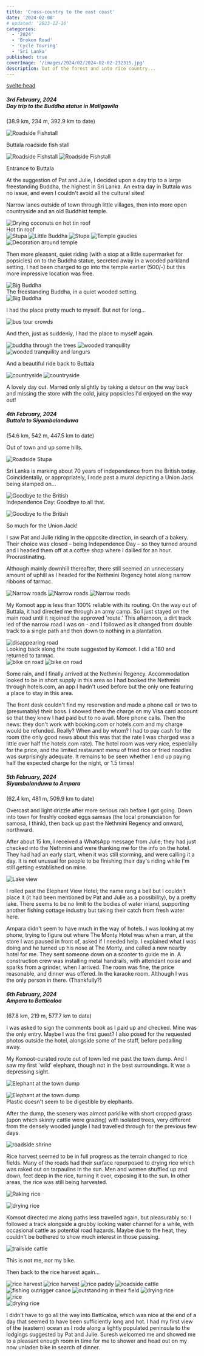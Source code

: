 ```yaml
---
title: 'Cross-country to the east coast'
date: '2024-02-08'
# updated: '2023-12-16'
categories:
  - '2024'
  - 'Broken Road'
  - 'Cycle Touring'
  - 'Sri Lanka'
published: true
coverImage: '/images/2024/02/2024-02-02-232315.jpg'
description: Out of the forest and into rice country...
---
```


<script>
    import Img from '$lib/components/Img.svelte' 
    import DayCardHGroup from '$lib/components/DayCardHGroup.svelte' 
    import FormattedDate from '$lib/components/FormattedDate.svelte'
</script>

<svelte:head>

<title>
2024 Sri Lanka
</title>
</svelte:head>

<section class="card">
<h5>
  	3rd February, 2024
  	<br />Day trip to the Buddha statue in Maligawila
</h5>
(38.9 km, 234 m, 392.9 km to date)

<img
  src="/images/2024/02/2024-02-02-005651.jpg"
  alt="Roadside Fishstall"
/>

<div class="caption">Buttala roadside fish stall</div>

<img
  src="/images/2024/02/2024-02-02-005723.jpg"
  alt="Roadside Fishstall"
/>
<img
  src="/images/2024/02/2024-02-02-015013.jpg"
  alt="Roadside Fishstall"
/>

<div class="caption">Entrance to Buttala</div>

<p>At the suggestion of Pat and Julie, I decided upon a day trip to a large freestanding Buddha, the highest in Sri Lanka. An extra day in Buttala was no issue, and even I couldn't avoid all the cultural sites!</p>
<p>Narrow lanes outside of town through little villages, then into more open countryside and an old Buddhist temple.</p>
<img
  src="/images/2024/02/2024-02-02-212136.jpg"
  alt="Drying coconuts on hot tin roof"
/>
<div class="caption">Hot tin roof</div>
<img
  src="/images/2024/02/2024-02-02-214459.jpg"
  alt="Stupa"
/>
<img
  src="/images/2024/02/2024-02-02-214630.jpg"
  alt="Little Buddha"
/>
<img
  src="/images/2024/02/2024-02-02-214839.jpg"
  alt="Stupa"
/>
<img
  src="/images/2024/02/2024-02-02-215338.jpg"
  alt="Temple gaudies"
/>
<img
  src="/images/2024/02/2024-02-02-215557.jpg"
  alt="Decoration around temple"
/>
<p>Then more pleasant, quiet riding (with a stop at a little supermarket for popsicles) on to the Buddha statue, secreted away in a wooded parkland setting. I had been charged to go into the temple earlier (500/-) but this more impressive location was free.</p>
<img
  src="/images/2024/02/2024-02-02-232315.jpg"
  alt="Big Buddha"
/>
<div class="caption">The freestanding Buddha, in a quiet wooded setting. </div>
<img
  src="/images/2024/02/2024-02-02-232642.jpg"
  alt="Big Buddha"
/>
<p>I had the place pretty much to myself. But not for long...</p>
<img
  src="/images/2024/02/2024-02-02-233310.jpg"
  alt="bus tour crowds"
/>
<p>And then, just as suddenly, I had the place to myself again.</p>
<img
  src="/images/2024/02/2024-02-03-002606.jpg"
  alt="buddha through the trees"
/>
<img
  src="/images/2024/02/2024-02-02-233336.jpg"
  alt="wooded tranquility"
/>
<img
  src="/images/2024/02/2024-02-03-002255.jpg"
  alt="wooded tranquility and langurs"
/>
<p>And a beautiful ride back to Buttala</p>
<img
  src="/images/2024/02/2024-02-03-011118.jpg"
  alt="countryside"
/>
<img
  src="/images/2024/02/2024-02-03-011356.jpg"
  alt="countryside"
/>
<p>A lovely day out. Marred only slightly by taking a detour on the way back and missing the store with the cold, juicy popsicles I'd enjoyed on the way out!</p>
</section>

<section class="card">
<h5>
  	4th February, 2024
  	<br />Buttala to Siyambalanduwa
</h5>
(54.6 km, 542 m, 447.5 km to date)

<p>Out of town and up some hills. </p>

<img
  src="/images/2024/02/2024-02-03-215238.jpg"
  alt="Roadside Stupa"
/>

<p>Sri Lanka is marking about 70 years of independence from the British today. Coincidentally, or appropriately, I rode past a mural depicting a Union Jack being stamped on...</p>
<img
  src="/images/2024/02/2024-02-03-224426.jpg"
  alt="Goodbye to the British"
/>

<div class="caption">Independence Day: Goodbye to all that.</div>

<img
  src="/images/2024/02/2024-02-03-224510.jpg"
  alt="Goodbye to the British"
/>

<div class="caption">So much for the Union Jack!</div>

<p>I saw Pat and Julie riding in the opposite direction, in search of a bakery. Their choice was closed &ndash; being Independence Day &ndash; so they turned around and I headed them off at a coffee shop where I dallied for an hour. Procrastinating. </p>

<p>Although mainly downhill thereafter, there still seemed an unnecessary amount of uphill as I headed for the Nethmini Regency hotel along narrow ribbons of tarmac. </p>
<img
  src="/images/2024/02/2024-02-04-011127.jpg"
  alt="Narrow roads"
/>
<img
  src="/images/2024/02/2024-02-04-013423.jpg"
  alt="Narrow roads"
/>
<img
  src="/images/2024/02/2024-02-04-014326.jpg"
  alt="Narrow roads"
/>
<p>My Komoot app is less than 100% reliable with its routing. On the way out of Buttala, it had directed me through an army camp. So I just stayed on the main road until it rejoined the approved 'route.' This afternoon, a dirt track led of the narrow road I was on - and I followed as it changed from double track to a single path and then down to nothing in a plantation.</p>
<img
  src="/images/2024/02/2024-02-04-015536.jpg"
  alt="disappearing road"
/>
<div class="caption">Looking back along the route suggested by Komoot. I did a 180 and returned to tarmac.</div>
<img
  src="/images/2024/02/2024-02-04-021411.jpg"
  alt="bike on road"
/>
<img
  src="/images/2024/02/2024-02-04-234712.jpg"
  alt="bike on road"
/>
<p>Some rain, and I finally arrived at the Nethmini Regency. Accommodation looked to be in short supply in this area so I had booked the Nethmini through hotels.com, an app I hadn't used before but the only one featuring a place to stay in this area.</p>

<p>The front desk couldn't find my reservation and made a phone call or two to (presumably) their boss. I showed them the charge on my Visa card account so that they knew I had paid but to no avail. More phone calls. Then the news: they don't work with booking.com or hotels.com and my charge would be refunded. Really? When and by whom? I had to pay cash for the room (the only good news about this was that the rate I was charged was a little over half the hotels.com rate). The hotel room was very nice, especially for the price, and the limited restaurant menu of fried rice or fried noodles was surprisingly adequate. It remains to be seen whether I end up paying half the expected charge for the night, or 1.5 times! </p>
</section>

<section class="card">
<h5>
  	5th February, 2024
  	<br />Siyambalanduwa to Ampara
</h5>
(62.4 km, 481 m, 509.9 km to date)

<p>Overcast and light drizzle after more serious rain before I got going. Down into town for freshly cooked eggs samsas (the local pronunciation for samosa, I think), then back up past the Nethmini Regency and onward, northward. </p>
<p>After about 15 km, I received a WhatsApp message from Julie; they had just checked into the Nethmini and were thanking me for the info on the hotel. They had had an early start, when it was still storming, and were calling it a day. It is not unusual for people to be finishing their day's riding while I'm still getting established on mine. </p>

<img
  src="/images/2024/02/2024-02-05-015808.jpg"
  alt="Lake view"
/>

<p>I rolled past the Elephant View Hotel; the name rang a bell but I couldn't place it (it had been mentioned by Pat and Julie as a possibility), by a pretty lake. There seems to be no limit to the bodies of water inland, supporting another fishing cottage industry but taking their catch from fresh water here. </p>

<p>Ampara didn't seem to have much in the way of hotels. I was looking at my phone, trying to figure out where The Monty Hotel was when a man, at the store I was paused in front of, asked if I needed help. I explained what I was doing and he turned up his nose at The Monty, and called a new nearby hotel for me. They sent someone down on a scooter to guide me in. A construction crew was installing metal handrails, with attendant noise and sparks from a grinder, when I arrived. The room was fine, the price reasonable, and dinner was offered. In the karaoke room. Although I was the only person in there. (Thankfully?)</p>

</section>
<section class="card">
<h5>
  	6th February, 2024
  	<br />Ampara to Batticaloa
</h5>
(67.8 km, 219 m, 577.7 km to date)
  
<p>I was asked to sign the comments book as I paid up and checked. Mine was the only entry. Maybe I was the first guest? I also posed for the requested photos outside the hotel, alongside some of the staff, before pedalling away.</p>

<p>My Komoot-curated route out of town led me past the town dump. And I saw my first 'wild' elephant, though not in the best surroundings. It was a depressing sight.</p>

<img
  src="/images/2024/02/2024-02-05-215839.jpg"
  alt="Elephant at the town dump"
/>

<div class="w-70">
  <img
    src="/images/2024/02/2024-02-05-215713.jpg"
    alt="Elephant at the town dump"
  /> 
  <div class="caption">Plastic doesn't seem to be digestible by elephants.</div> 
</div>

<p>After the dump, the scenery was almost parklike with short cropped grass (upon which skinny cattle were grazing) with isolated trees, very different from the densely wooded jungle I had travelled through for the previous few days.</p>

<img
  src="/images/2024/02/2024-02-05-221539.jpg"
  alt="roadside shrine"
/>

<p>Rice harvest seemed to be in full progress as the terrain changed to rice fields. Many of the roads had their surface repurposed to drying rice which was raked out on tarpaulins in the sun. Men and women shuffled up and down, feet deep in the rice, turning it over, exposing it to the sun. In other areas, the rice was still being harvested.</p>

<img
  src="/images/2024/02/2024-02-05-222528.jpg"
  alt="Raking rice"
/>

<img
  src="/images/2024/02/2024-02-05-222543.jpg"
  alt="drying rice"
/>

<p>Komoot directed me along paths less travelled again, but pleasurably so. I followed a track alongside a grubby looking water channel for a while, with occasional cattle as potential road hazards. Maybe due to the heat, they couldn't be bothered to show much interest in those passing.</p>

<img
  src="/images/2024/02/2024-02-05-224300.jpg"
  alt="trailside cattle"
/>

<div class="caption">This is not me, nor my bike.</div>
<p>Then back to the rice harvest again...</p>
<img
  src="/images/2024/02/2024-02-06-014523.jpg"
  alt="rice harvest"
/>
<img
  src="/images/2024/02/2024-02-06-014611.jpg"
  alt="rice harvest"
/>
<!-- <img
  src="/images/2024/02/2024-02-06-015354.jpg"
  alt="roadside cattle"
/> -->
<img
  src="/images/2024/02/2024-02-06-015417.jpg"
  alt="rice paddy"
/>
<img
  src="/images/2024/02/2024-02-06-015428.jpg"
  alt="roadside cattle"
/>
<img
  src="/images/2024/02/2024-02-06-021917.jpg"
  alt="fishing outrigger canoe"
/>
<img
  src="/images/2024/02/2024-02-06-021929.jpg"
  alt="outstanding in their field"
/>
<img
  src="/images/2024/02/2024-02-06-024332.jpg"
  alt="drying rice"
/>
<div class="w-70">
  <img
    src="/images/2024/02/2024-02-06-024336.jpg"
    alt="rice"
  />
</div>
<img
    src="/images/2024/02/2024-02-06-024417.jpg"
    alt="drying rice"
/>

<p>I didn't have to go all the way into Batticaloa, which was nice at the end of a day that seemed to have been sufficiently long and hot. I had my first view of the (eastern) ocean as I rode along a lightly populated peninsula to the lodgings suggested by Pat and Julie. Suresh welcomed me and showed me to a pleasant enough room in time for me to shower and head out on my now unladen bike in search of dinner.</p>

</section>
